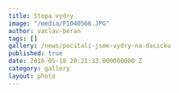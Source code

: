 ```yaml
---
title: Stopa vydry
image: "/media/P1040566.JPG"
author: vaclav-beran
tags: []
gallery: /news/pocitali-jsme-vydry-na-dacicku
published: true
date: 2016-05-18 20:21:33.000000000 Z
category: gallery
layout: photo
---
```

